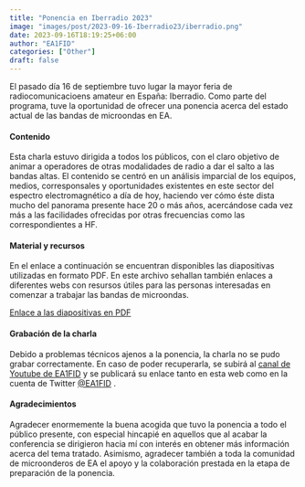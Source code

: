 ```yaml
---
title: "Ponencia en Iberradio 2023"
image: "images/post/2023-09-16-Iberradio23/iberradio.png"
date: 2023-09-16T18:19:25+06:00
author: "EA1FID"
categories: ["Other"]
draft: false
---
```


El pasado día 16 de septiembre tuvo lugar la mayor feria de radiocomunicacioens amateur en España: Iberradio. Como parte del programa, tuve la oportunidad de ofrecer una ponencia acerca del estado actual de las bandas de microondas en EA. 

#### Contenido

Esta charla estuvo dirigida a todos los públicos, con el claro objetivo de animar a operadores de otras modalidades de radio a dar el salto a las bandas altas. El contenido se centró en un análisis imparcial de los equipos, medios, corresponsales y oportunidades existentes en este sector del espectro electromagnético a día de hoy, haciendo ver cómo éste dista mucho del panorama presente hace 20 o más años, acercándose cada vez más a las facilidades ofrecidas por otras frecuencias como las correspondientes a HF.

#### Material y recursos

En el enlace a continuación se encuentran disponibles las diapositivas utilizadas en formato PDF. En este archivo sehallan también enlaces a diferentes webs con resursos útiles para las personas interesadas en comenzar a trabajar las bandas de microondas. 

<a href="../assets/files/posts/2023-09-16-Iberradio23/PAD_2023.09_Iberradio23_Microondas.pdf" target="_blank" type="application/pdf">Enlace a las diapositivas en PDF</a>


#### Grabación de la charla

Debido a problemas técnicos ajenos a la ponencia, la charla no se pudo grabar correctamente. En caso de poder recuperarla, se subirá al [canal de Youtube de EA1FID](https://www.youtube.com/channel/UCh2epWnJL9nuaDwdwEkHhGQ) y se publicará su enlace tanto en esta web como en la cuenta de Twitter [@EA1FID](https://www.x.com/ea1fid) .

#### Agradecimientos

Agradecer enormemente la buena acogida que tuvo la ponencia a todo el público presente, con especial hincapié en aquellos que al acabar la conferencia se dirigieron hacia mí con interés en obtener más información acerca del tema tratado. Asimismo, agradecer también a toda la comunidad de microonderos de EA el apoyo y la colaboración prestada en la etapa de preparación de la ponencia. 
